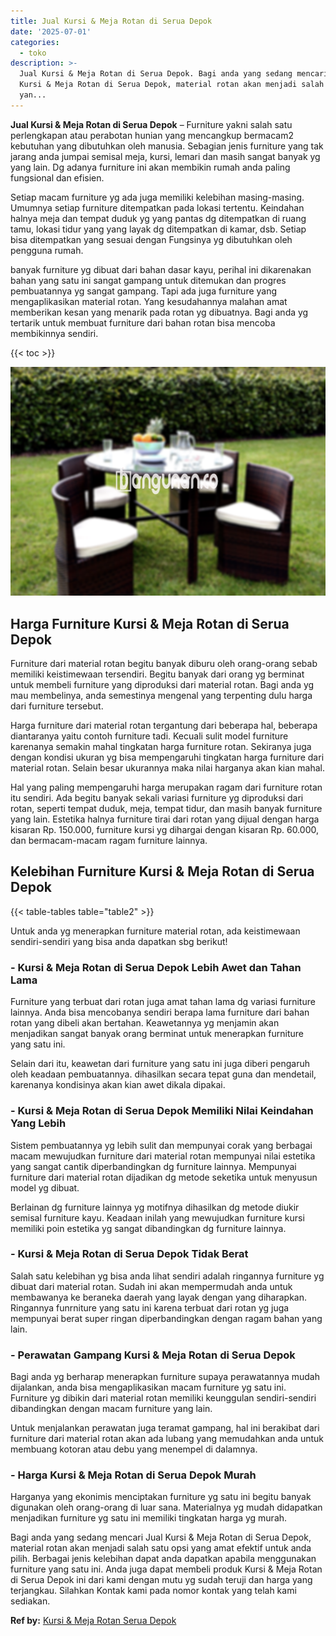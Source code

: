 ```yaml
---
title: Jual Kursi & Meja Rotan di Serua Depok
date: '2025-07-01'
categories:
  - toko
description: >-
  Jual Kursi & Meja Rotan di Serua Depok. Bagi anda yang sedang mencari Jual
  Kursi & Meja Rotan di Serua Depok, material rotan akan menjadi salah satu opsi
  yan...
---
```


**Jual Kursi & Meja Rotan di Serua Depok** – Furniture yakni salah satu perlengkapan atau perabotan hunian yang mencangkup bermacam2 kebutuhan yang dibutuhkan oleh manusia. Sebagian jenis furniture yang tak jarang anda jumpai semisal meja, kursi, lemari dan masih sangat banyak yg yang lain. Dg adanya furniture ini akan membikin rumah anda paling fungsional dan efisien.

Setiap macam furniture yg ada juga memiliki kelebihan masing-masing. Umumnya setiap furniture ditempatkan pada lokasi tertentu. Keindahan halnya meja dan tempat duduk yg yang pantas dg ditempatkan di ruang tamu, lokasi tidur yang yang layak dg ditempatkan di kamar, dsb. Setiap bisa ditempatkan yang sesuai dengan Fungsinya yg dibutuhkan oleh pengguna rumah.

banyak furniture yg dibuat dari bahan dasar kayu, perihal ini dikarenakan bahan yang satu ini sangat gampang untuk ditemukan dan progres pembuatannya yg sangat gampang. Tapi ada juga furniture yang mengaplikasikan material rotan. Yang kesudahannya malahan amat memberikan kesan yang menarik pada rotan yg dibuatnya. Bagi anda yg tertarik untuk membuat furniture dari bahan rotan bisa mencoba membikinnya sendiri.

{{< toc >}}

![Jual Kursi & Meja Rotan di Serua Depok](/images/kursi-meja-rotan-murah53.png)

## Harga Furniture Kursi & Meja Rotan di Serua Depok

Furniture dari material rotan begitu banyak diburu oleh orang-orang sebab memiliki keistimewaan tersendiri. Begitu banyak dari orang yg berminat untuk membeli furniture yang diproduksi dari material rotan. Bagi anda yg mau membelinya, anda semestinya mengenal yang terpenting dulu harga dari furniture tersebut.

Harga furniture dari material rotan tergantung dari beberapa hal, beberapa diantaranya yaitu contoh furniture tadi. Kecuali sulit model furniture karenanya semakin mahal tingkatan harga furniture rotan. Sekiranya juga dengan kondisi ukuran yg bisa mempengaruhi tingkatan harga furniture dari material rotan. Selain besar ukurannya maka nilai harganya akan kian mahal.

Hal yang paling mempengaruhi harga merupakan ragam dari furniture rotan itu sendiri. Ada begitu banyak sekali variasi furniture yg diproduksi dari rotan, seperti tempat duduk, meja, tempat tidur, dan masih banyak furniture yang lain. Estetika halnya furniture tirai dari rotan yang dijual dengan harga kisaran Rp. 150.000, furniture kursi yg dihargai dengan kisaran Rp. 60.000, dan bermacam-macam ragam furniture lainnya.

## Kelebihan Furniture Kursi & Meja Rotan di Serua Depok

{{< table-tables table="table2" >}}

Untuk anda yg menerapkan furniture material rotan, ada keistimewaan sendiri-sendiri yang bisa anda dapatkan sbg berikut!

### \- Kursi & Meja Rotan di Serua Depok Lebih Awet dan Tahan Lama

Furniture yang terbuat dari rotan juga amat tahan lama dg variasi furniture lainnya. Anda bisa mencobanya sendiri berapa lama furniture dari bahan rotan yang dibeli akan bertahan. Keawetannya yg menjamin akan menjadikan sangat banyak orang berminat untuk menerapkan furniture yang satu ini.

Selain dari itu, keawetan dari furniture yang satu ini juga diberi pengaruh oleh keadaan pembuatannya. dihasilkan secara tepat guna dan mendetail, karenanya kondisinya akan kian awet dikala dipakai.

### \- Kursi & Meja Rotan di Serua Depok Memiliki Nilai Keindahan Yang Lebih

Sistem pembuatannya yg lebih sulit dan mempunyai corak yang berbagai macam mewujudkan furniture dari material rotan mempunyai nilai estetika yang sangat cantik diperbandingkan dg furniture lainnya. Mempunyai furniture dari material rotan dijadikan dg metode seketika untuk menyusun model yg dibuat.

Berlainan dg furniture lainnya yg motifnya dihasilkan dg metode diukir semisal furniture kayu. Keadaan inilah yang mewujudkan furniture kursi memiliki poin estetika yg sangat dibandingkan dg furniture lainnya.

### \- Kursi & Meja Rotan di Serua Depok Tidak Berat

Salah satu kelebihan yg bisa anda lihat sendiri adalah ringannya furniture yg dibuat dari material rotan. Sudah ini akan mempermudah anda untuk membawanya ke beraneka daerah yang layak dengan yang diharapkan. Ringannya funrniture yang satu ini karena terbuat dari rotan yg juga mempunyai berat super ringan diperbandingkan dengan ragam bahan yang lain.

### \- Perawatan Gampang Kursi & Meja Rotan di Serua Depok

Bagi anda yg berharap menerapkan furniture supaya perawatannya mudah dijalankan, anda bisa mengaplikasikan macam furniture yg satu ini. Furniture yg dibikin dari material rotan memiliki keunggulan sendiri-sendiri dibandingkan dengan macam furniture yang lain.

Untuk menjalankan perawatan juga teramat gampang, hal ini berakibat dari furniture dari material rotan akan ada lubang yang memudahkan anda untuk membuang kotoran atau debu yang menempel di dalamnya.

### \- Harga Kursi & Meja Rotan di Serua Depok Murah

Harganya yang ekonimis menciptakan furniture yg satu ini begitu banyak digunakan oleh orang-orang di luar sana. Materialnya yg mudah didapatkan menjadikan furniture yg satu ini memiliki tingkatan harga yg murah.

Bagi anda yang sedang mencari Jual Kursi & Meja Rotan di Serua Depok, material rotan akan menjadi salah satu opsi yang amat efektif untuk anda pilih. Berbagai jenis kelebihan dapat anda dapatkan apabila menggunakan furniture yang satu ini. Anda juga dapat membeli produk Kursi & Meja Rotan di Serua Depok ini dari kami dengan mutu yg sudah teruji dan harga yang terjangkau. Silahkan Kontak kami pada nomor kontak yang telah kami sediakan.

**Ref by:** [Kursi & Meja Rotan Serua Depok](https://id.wikipedia.org/wiki/Kursi)
